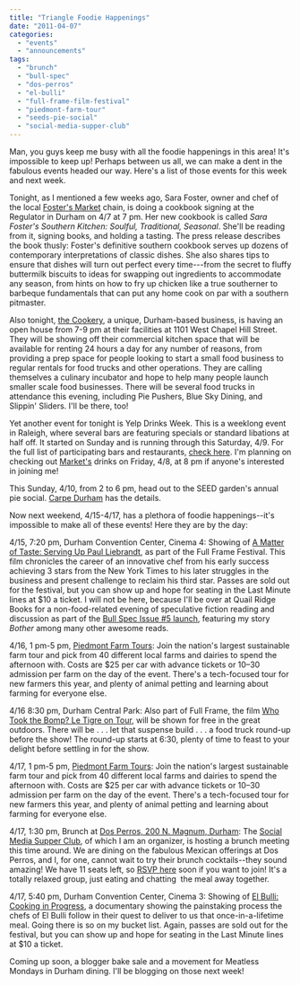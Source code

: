 ```yaml
---
title: "Triangle Foodie Happenings"
date: "2011-04-07"
categories: 
  - "events"
  - "announcements"
tags: 
  - "brunch"
  - "bull-spec"
  - "dos-perros"
  - "el-bulli"
  - "full-frame-film-festival"
  - "piedmont-farm-tour"
  - "seeds-pie-social"
  - "social-media-supper-club"
---
```


Man, you guys keep me busy with all the foodie happenings in this area! It's impossible to keep up! Perhaps between us all, we can make a dent in the fabulous events headed our way. Here's a list of those events for this week and next week.

Tonight, as I mentioned a few weeks ago, Sara Foster, owner and chef of the local [Foster's Market](http://www.thegourmez.com/?p=2119) chain, is doing a cookbook signing at the Regulator in Durham on 4/7 at 7 pm. Her new cookbook is called _Sara Foster's Southern Kitchen: Soulful, Traditional, Seasonal_. She'll be reading from it, signing books, and holding a tasting. The press release describes the book thusly: Foster's definitive southern cookbook serves up dozens of contemporary interpretations of classic dishes. She also shares tips to ensure that dishes will turn out perfect every time---from the secret to fluffy buttermilk biscuits to ideas for swapping out ingredients to accommodate any season, from hints on how to fry up chicken like a true southerner to barbeque fundamentals that can put any home cook on par with a southern pitmaster.

Also tonight, [the Cookery](http://www.durhamcookery.com/), a unique, Durham-based business, is having an open house from 7-9 pm at their facilities at 1101 West Chapel Hill Street. They will be showing off their commercial kitchen space that will be available for renting 24 hours a day for any number of reasons, from providing a prep space for people looking to start a small food business to regular rentals for food trucks and other operations. They are calling themselves a culinary incubator and hope to help many people launch smaller scale food businesses. There will be several food trucks in attendance this evening, including Pie Pushers, Blue Sky Dining, and Slippin' Sliders. I'll be there, too!

Yet another event for tonight is Yelp Drinks Week. This is a weeklong event in Raleigh, where several bars are featuring specials or standard libations at half off. It started on Sunday and is running through this Saturday, 4/9. For the full list of participating bars and restaurants, [check here](http://www.yelp.com/events/raleigh-yelp-drinks). I'm planning on checking out [Market's](http://www.thegourmez.com/?p=1992) drinks on Friday, 4/8, at 8 pm if anyone's interested in joining me!

This Sunday, 4/10, from 2 to 6 pm, head out to the SEED garden's annual pie social. [Carpe Durham](http://carpedurham.com/2011/03/29/seeds-pie-social/) has the details.

Now next weekend, 4/15-4/17, has a plethora of foodie happenings--it's impossible to make all of these events! Here they are by the day:

4/15, 7:20 pm, Durham Convention Center, Cinema 4: Showing of [A Matter of Taste: Serving Up Paul Liebrandt](http://www.fullframefest.org/more_film_info.php?id=3970), as part of the Full Frame Festival. This film chronicles the career of an innovative chef from his early success achieving 3 stars from the New York Times to his later struggles in the business and present challenge to reclaim his third star. Passes are sold out for the festival, but you can show up and hope for seating in the Last Minute lines at $10 a ticket. I will not be here, because I'll be over at Quail Ridge Books for a non-food-related evening of speculative fiction reading and discussion as part of the [Bull Spec Issue #5 launch](https://www.facebook.com/event.php?eid=148924758504468), featuring my story _Bother_ among many other awesome reads.

4/16, 1 pm-5 pm, [Piedmont Farm Tours](http://www.carolinafarmstewards.org/pft2011.shtml): Join the nation's largest sustainable farm tour and pick from 40 different local farms and dairies to spend the afternoon with. Costs are $25 per car with advance tickets or $10–$30 admission per farm on the day of the event. There's a tech-focused tour for new farmers this year, and plenty of animal petting and learning about farming for everyone else.

4/16 8:30 pm, Durham Central Park: Also part of Full Frame, the film [Who Took the Bomp? Le Tigre on Tour](http://www.fullframefest.org/more_film_info.php?id=4019), will be shown for free in the great outdoors. There will be . . . let that suspense build . . . a food truck round-up before the show! The round-up starts at 6:30, plenty of time to feast to your delight before settling in for the show.

4/17, 1 pm-5 pm, [Piedmont Farm Tours](http://www.carolinafarmstewards.org/pft2011.shtml): Join the nation's largest sustainable farm tour and pick from 40 different local farms and dairies to spend the afternoon with. Costs are $25 per car with advance tickets or $10–$30 admission per farm on the day of the event. There's a tech-focused tour for new farmers this year, and plenty of animal petting and learning about farming for everyone else.

4/17, 1:30 pm, Brunch at [Dos Perros, 200 N. Magnum, Durham](http://dosperrosrestaurant.com/): The [Social Media Supper Club](http://smsc.tumblr.com/), of which I am an organizer, is hosting a brunch meeting this time around. We are dining on the fabulous Mexican offerings at Dos Perros, and I, for one, cannot wait to try their brunch cocktails--they sound amazing! We have 11 seats left, so [RSVP here](http://www.amiando.com/SMBC.html) soon if you want to join! It's a totally relaxed group, just eating and chatting  the meal away together.

4/17, 5:40 pm, Durham Convention Center, Cinema 3: Showing of [El Bulli: Cooking in Progress](http://www.fullframefest.org/more_film_info.php?id=4004), a documentary showing the painstaking process the chefs of El Bulli follow in their quest to deliver to us that once-in-a-lifetime meal. Going there is so on my bucket list. Again, passes are sold out for the festival, but you can show up and hope for seating in the Last Minute lines at $10 a ticket.

Coming up soon, a blogger bake sale and a movement for Meatless Mondays in Durham dining. I'll be blogging on those next week!
